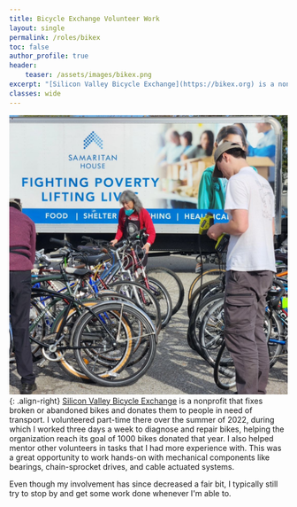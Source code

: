 ```yaml
---
title: Bicycle Exchange Volunteer Work
layout: single
permalink: /roles/bikex
toc: false
author_profile: true
header:
    teaser: /assets/images/bikex.png
excerpt: "[Silicon Valley Bicycle Exchange](https://bikex.org) is a nonprofit that fixes broken bikes and donates them to people in need of transport. I volunteered part-time there over the summer of 2022 and try to stop by whenever I'm around."
classes: wide
---
```

![image-right](/assets/images/bikex-donation.jpg){: .align-right}
[Silicon Valley Bicycle Exchange](https://bikex.org) is a nonprofit that fixes broken or abandoned bikes and donates them to people in need of transport. I volunteered part-time there over the summer of 2022, during which I worked three days a week to diagnose and repair bikes, helping the organization reach its goal of 1000 bikes donated that year. I also helped mentor other volunteers in tasks that I had more experience with. This was a great opportunity to work hands-on with mechanical components like bearings, chain-sprocket drives, and cable actuated systems. 

Even though my involvement has since decreased a fair bit, I typically still try to stop by and get some work done whenever I'm able to.